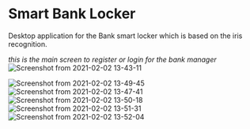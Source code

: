 # Smart Bank Locker
Desktop application for the Bank smart locker which is based on the iris recognition.

*this is the main screen to register or login for the bank manager*
![Screenshot from 2021-02-02 13-43-11](https://user-images.githubusercontent.com/19623279/106575684-2b235880-655e-11eb-9250-84ed3f04f23d.png)

![Screenshot from 2021-02-02 13-49-45](https://user-images.githubusercontent.com/19623279/106575780-45f5cd00-655e-11eb-9f20-27e669df8db4.png)
![Screenshot from 2021-02-02 13-47-41](https://user-images.githubusercontent.com/19623279/106575867-5b6af700-655e-11eb-9845-4650e8e54d7d.png)
![Screenshot from 2021-02-02 13-50-18](https://user-images.githubusercontent.com/19623279/106575921-6887e600-655e-11eb-9e41-3418e8897b22.png)
![Screenshot from 2021-02-02 13-51-31](https://user-images.githubusercontent.com/19623279/106575954-7178b780-655e-11eb-8e98-6dbcba5240fb.png)
![Screenshot from 2021-02-02 13-52-04](https://user-images.githubusercontent.com/19623279/106575983-789fc580-655e-11eb-8a54-8678fc59568c.png)
